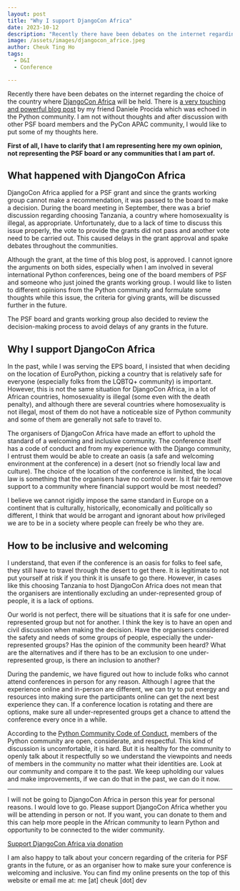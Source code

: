 ```yaml
---
layout: post
title: "Why I support DjangoCon Africa"
date: 2023-10-12
description: "Recently there have been debates on the internet regarding the choice of the country where DjangoCon Africa will be held. There is a very touching and powerful blog post by my friend Daniele Procida which was echoed in the Python community. I am not without thoughts and after discussion with other PSF board members and the PyCon APAC community, I would like to put some of my thoughts here."
image: /assets/images/djangocon_africe.jpeg
author: Cheuk Ting Ho
tags:
  - D&I
  - Conference

---
```


Recently there have been debates on the internet regarding the choice of the country where [DjangoCon Africa](https://2023.djangocon.africa/) will be held. There is [a very touching and powerful blog post](https://vurt.eu/articles/on-safety/) by my friend Daniele Procida which was echoed in the Python community. I am not without thoughts and after discussion with other PSF board members and the PyCon APAC community, I would like to put some of my thoughts here.

**First of all, I have to clarify that I am representing here my own opinion, not representing the PSF board or any communities that I am part of.**

## What happened with DjangoCon Africa

DjangoCon Africa applied for a PSF grant and since the grants working group cannot make a recommendation, it was passed to the board to make a decision. During the board meeting in September, there was a brief discussion regarding choosing Tanzania, a country where homosexuality is illegal, as appropriate. Unfortunately, due to a lack of time to discuss this issue properly, the vote to provide the grants did not pass and another vote need to be carried out. This caused delays in the grant approval and spake debates throughout the communities.

Although the grant, at the time of this blog post, is approved. I cannot ignore the arguments on both sides, especially when I am involved in several international Python conferences, being one of the board members of PSF and someone who just joined the grants working group. I would like to listen to different opinions from the Python community and formulate some thoughts while this issue, the criteria for giving grants, will be discussed further in the future.

The PSF board and grants working group also decided to review the decision-making process to avoid delays of any grants in the future.

## Why I support DjangoCon Africa

In the past, while I was serving the EPS board, I insisted that when deciding on the location of EuroPython, picking a country that is relatively safe for everyone (especially folks from the LQBTQ+ community) is important. However, this is not the same situation for DjangoCon Africa, in a lot of African countries, homosexuality is illegal (some even with the death penalty), and although there are several countries where homosexuality is not illegal, most of them do not have a noticeable size of Python community and some of them are generally not safe to travel to.

The organisers of DjangoCon Africa have made an effort to uphold the standard of a welcoming and inclusive community. The conference itself has a code of conduct and from my experience with the Django community, I entrust them would be able to create an oasis (a safe and welcoming environment at the conference) in a desert (not so friendly local law and culture). The choice of the location of the conference is limited, the local law is something that the organisers have no control over. Is it fair to remove support to a community where financial support would be most needed?

I believe we cannot rigidly impose the same standard in Europe on a continent that is culturally, historically, economically and politically so different, I think that would be arrogant and ignorant about how privileged we are to be in a society where people can freely be who they are.

## How to be inclusive and welcoming

I understand, that even if the conference is an oasis for folks to feel safe, they still have to travel through the desert to get there. It is legitimate to not put yourself at risk if you think it is unsafe to go there. However, in cases like this choosing Tanzania to host DjangoCon Africa does not mean that the organisers are intentionally excluding an under-represented group of people, it is a lack of options.

Our world is not perfect, there will be situations that it is safe for one under-represented group but not for another. I think the key is to have an open and civil discussion when making the decision. Have the organisers considered the safety and needs of some groups of people, especially the under-represented groups? Has the opinion of the community been heard? What are the alternatives and if there has to be an exclusion to one under-represented group, is there an inclusion to another?

During the pandemic, we have figured out how to include folks who cannot attend conferences in person for any reason. Although I agree that the experience online and in-person are different, we can try to put energy and resources into making sure the participants online can get the next best experience they can. If a conference location is rotating and there are options, make sure all under-represented groups get a chance to attend the conference every once in a while.

According to the [Python Community Code of Conduct](https://www.python.org/psf/conduct/), members of the Python community are open, considerate, and respectful. This kind of discussion is uncomfortable, it is hard. But it is healthy for the community to openly talk about it respectfully so we understand the viewpoints and needs of members in the community no matter what their identities are. Look at our community and compare it to the past. We keep upholding our values and make improvements, if we can do that in the past, we can do it now.

---

I will not be going to DjangoCon Africa in person this year for personal reasons. I would love to go. Please support DjangoCon Africa whether you will be attending in person or not. If you want, you can donate to them and this can help more people in the African community to learn Python and opportunity to be connected to the wider community.

[Support DjangoCon Africa via donation](https://2023.djangocon.africa/donate/)

I am also happy to talk about your concern regarding of the criteria for  PSF grants in the future, or as an organiser how to make sure your conference is welcoming and inclusive. You can find my online presents on the top of this website or email me at: me [at] cheuk [dot] dev
